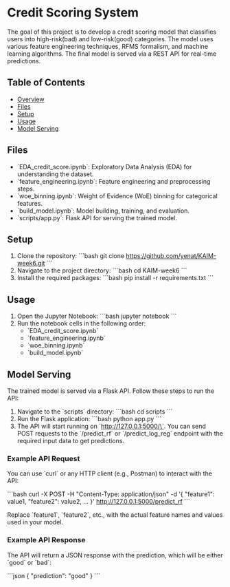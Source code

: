 
# Credit Scoring System

The goal of this project is to develop a credit scoring model that classifies users into high-risk(bad) and low-risk(good) categories. The model uses various feature engineering techniques, RFMS formalism, and machine learning algorithms. The final model is served via a REST API for real-time predictions.

## Table of Contents

- [Overview](#overview)
- [Files](#files)
- [Setup](#setup)
- [Usage](#usage)
- [Model Serving](#model-serving)


## Files

- \`EDA_credit_score.ipynb\`: Exploratory Data Analysis (EDA) for understanding the dataset.
- \`feature_engineering.ipynb\`: Feature engineering and preprocessing steps.
- \`woe_binning.ipynb\`: Weight of Evidence (WoE) binning for categorical features.
- \`build_model.ipynb\`: Model building, training, and evaluation.
- \`scripts/app.py\`: Flask API for serving the trained model.

## Setup

1. Clone the repository:
   \`\`\`bash
   git clone https://github.com/yenat/KAIM-week6.git
   \`\`\`
2. Navigate to the project directory:
   \`\`\`bash
   cd KAIM-week6
   \`\`\`
3. Install the required packages:
   \`\`\`bash
   pip install -r requirements.txt
   \`\`\`

## Usage

1. Open the Jupyter Notebook:
   \`\`\`bash
   jupyter notebook
   \`\`\`
2. Run the notebook cells in the following order:
   - \`EDA_credit_score.ipynb\`
   - \`feature_engineering.ipynb\`
   - \`woe_binning.ipynb\`
   - \`build_model.ipynb\`

## Model Serving

The trained model is served via a Flask API. Follow these steps to run the API:

1. Navigate to the \`scripts\` directory:
   \`\`\`bash
   cd scripts
   \`\`\`
2. Run the Flask application:
   \`\`\`bash
   python app.py
   \`\`\`
3. The API will start running on \`http://127.0.0.1:5000/\`. You can send POST requests to the \`/predict_rf\` or \`/predict_log_reg\` endpoint with the required input data to get predictions.

### Example API Request

You can use \`curl\` or any HTTP client (e.g., Postman) to interact with the API:

\`\`\`bash
curl -X POST -H "Content-Type: application/json" -d '{
  "feature1": value1,
  "feature2": value2,
  ...
}' http://127.0.0.1:5000/predict_rf
\`\`\`

Replace \`feature1\`, \`feature2\`, etc., with the actual feature names and values used in your model.

### Example API Response

The API will return a JSON response with the prediction, which will be either \`good\` or \`bad\`:

\`\`\`json
{
  "prediction": "good"
}
\`\`\`

